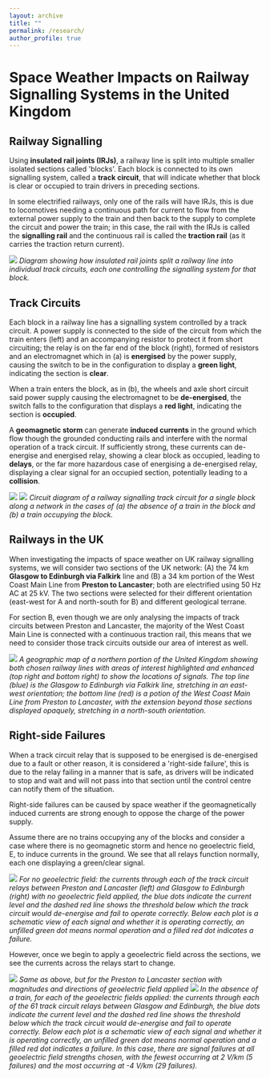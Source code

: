 ```yaml
---
layout: archive
title: ""
permalink: /research/
author_profile: true
---
```


# Space Weather Impacts on Railway Signalling Systems in the United Kingdom

## Railway Signalling

Using **insulated rail joints (IRJs)**, a railway line is split into multiple smaller isolated sections called 'blocks'. Each block is connected to its own signalling system, called a **track circuit**, that will indicate whether that block is clear or occupied to train drivers in preceding sections.

In some electrified railways, only one of the rails will have IRJs, this is due to locomotives needing a continuous path for current to flow from the external power supply to the train and then back to the supply to complete the circuit and power the train; in this case, the rail with the IRJs is called the **signalling rail** and the continuous rail is called the **traction rail** (as it carries the traction return current).

<img src="/images/blocks.png">
<centre> <em> Diagram showing how insulated rail joints split a railway line into individual track circuits, each one controlling the signalling system for that block. </em> </centre>

## Track Circuits

Each block in a railway line has a signalling system controlled by a track circuit. A power supply is connected to the side of the circuit from which the train enters (left) and an accompanying resistor to protect it from short circuiting; the relay is on the far end of the block (right), formed of resistors and an electromagnet which in (a) is **energised** by the power supply, causing the switch to be in the configuration to display a **green light**, indicating the section is **clear**.

When a train enters the block, as in (b), the wheels and axle short circuit said power supply causing the electromagnet to be **de-energised**, the switch falls to the configuration that displays a **red light**, indicating the section is **occupied**.

A **geomagnetic storm** can generate **induced currents** in the ground which flow though the grounded conducting rails and interfere with the normal operation of a track circuit. If sufficiently strong, these currents can de-energise and energised relay, showing a clear block as occupied, leading to **delays**, or the far more hazardous case of energising a de-energised relay, displaying a clear signal for an occupied section, potentially leading to a **collision**.

<img src="/images/1a. green-1.jpg">
<img src="/images/1b. red-1.jpg">
<centre> <em> Circuit diagram of a railway signalling track circuit for a single block along a network in the cases of (a) the absence of a train in the block and (b) a train occupying the block. </em> </centre>

## Railways in the UK

When investigating the impacts of space weather on UK railway signalling systems, we will consider two sections of the UK network: (A) the 74 km **Glasgow to Edinburgh via Falkirk** line and (B) a 34 km portion of the West Coast Main Line from **Preston to Lancaster**; both are electrified using 50 Hz AC at 25 kV. The two sections were selected for their different orientation (east-west for A and north-south for B) and different geological terrane.

For section B, even though we are only analysing the impacts of track circuits between Preston and Lancaster, the majority of the West Coast Main Line is connected with a continuous traction rail, this means that we need to consider those track circuits outside our area of interest as well.

<img src="/images/2. line_maps-1.jpg">
<centre> <em> A geographic map of a northern portion of the United Kingdom showing both chosen railway lines with areas of interest highlighted and enhanced (top right and bottom right) to show the locations of signals. The top line (blue) is the Glasgow to Edinburgh via Falkirk line, stretching in an east-west orientation; the bottom line (red) is a potion of the West Coast Main Line from Preston to Lancaster, with the extension beyond those sections displayed opaquely, stretching in a north-south orientation. </em> </centre>

## Right-side Failures

When a track circuit relay that is supposed to be energised is de-energised due to a fault or other reason, it is considered a 'right-side failure', this is due to the relay failing in a manner that is safe, as drivers will be indicated to stop and wait and will not pass into that section until the control centre can notify them of the situation.

Right-side failures can be caused by space weather if the geomagnetically induced currents are strong enough to oppose the charge of the power supply.

Assume there are no trains occupying any of the blocks and consider a case where there is no geomagnetic storm and hence no geoelectric field, E, to induce currents in the ground. We see that all relays function normally, each one displaying a green/clear signal.

<img src="/images/8. zero-1.jpg">
<centre> <em> For no geoelectric field: the currents through each of the track circuit relays between Preston and Lancaster (left) and Glasgow to Edinburgh (right) with no geoelectric field applied, the blue dots indicate the current level and the dashed red line shows the threshold below which the track circuit would de-energise and fail to operate correctly. Below each plot is a schematic view of each signal and whether it is operating correctly, an unfilled green dot means normal operation and a filled red dot indicates a failure. </em> </centre>

However, once we begin to apply a geoelectric field across the sections, we see the currents across the relays start to change. 

<img src="/images/9. pl_non_zero-1.jpg">
<centre> <em> Same as above, but for the Preston to Lancaster section with magnitudes and directions of geoelectric field applied </em> </centre>

<img src="/images/10. ge_non_zero-1.jpg">
<centre> <em> In the absence of a train, for each of the geoelectric fields applied: the currents through each of the 61 track circuit relays between Glasgow and Edinburgh, the blue dots indicate the current level and the dashed red line shows the threshold below which the track circuit would de-energise and fail to operate correctly. Below each plot is a schematic view of each signal and whether it is operating correctly, an unfilled green dot means normal operation and a filled red dot indicates a failure. In this case, there are signal failures at all geoelectric field strengths chosen, with the fewest occurring at 2 V/km (5 failures) and the most occurring at -4 V/km (29 failures). </em> </centre>

